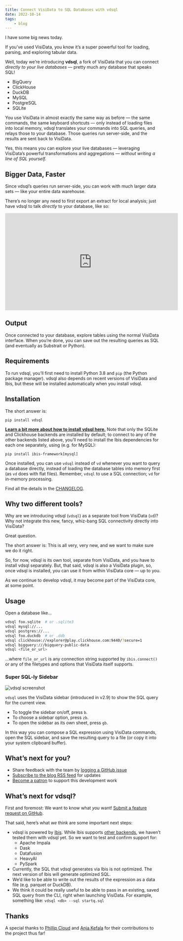 ```yaml
---
title: Connect VisiData to SQL Databases with vdsql
date: 2022-10-14
tags:
    - blog
---
```


I have some big news today.

If you’ve used VisiData, you know it’s a super powerful tool for loading, parsing, and exploring tabular data.

Well, today we’re introducing **vdsql**, a fork of VisiData that you can connect *directly to your live databases* — pretty much any database that speaks SQL!

- BigQuery
- ClickHouse
- DuckDB
- MySQL
- PostgreSQL
- SQLite

You use VisiData in almost exactly the same way as before — the same commands, the same keyboard shortcuts — only instead of loading files into local memory, vdsql translates your commands into SQL queries, and relays those to your database. Those queries run server-side, and the results are sent back to VisiData.

Yes, this means you can explore your live databases — leveraging VisiData’s powerful transformations and aggregations — *without writing a line of SQL yourself.*

## Bigger Data, Faster

Since vdsql’s queries run server-side, you can work with much larger data sets — like your entire data warehouse.

There’s no longer any need to first export an extract for local analysis; just have vdsql to talk *directly* to your database, like so:

<iframe width="560" height="315" src="https://www.youtube.com/embed/y3voGFX359I" title="YouTube video player" frameborder="0" allow="accelerometer; autoplay; clipboard-write; encrypted-media; gyroscope; picture-in-picture" allowfullscreen></iframe>

## Output

Once connected to your database, explore tables using the normal VisiData interface. When you’re done, you can save out the resulting queries as SQL (and eventually as Substrait or Python).

## Requirements

To run vdsql, you’ll first need to install Python 3.8 and `pip` (the Python package manager).  vdsql also depends on recent versions of VisiData and Ibis, but these will be installed automatically when you install vdsql.

## Installation

The short answer is:

`pip install vdsql`

**[Learn a bit more about how to install vdsql here.](https://github.com/visidata/vdsql/blob/develop/README.md#install-latest-release)** Note that only the SQLite and Clickhouse backends are installed by default; to connect to any of the other backends listed above, you’ll need to install the Ibis dependencies for each one separately, using (e.g. for MySQL):

`pip install ibis-framework[mysql]`

Once installed, you can use `vdsql` instead of `vd` whenever you want to query a database directly, instead of loading the database tables into memory first (as `vd` does with flat files).  Remember, `vdsql` to use a SQL connection; `vd` for in-memory processing.

Find all the details in the [CHANGELOG](https://github.com/visidata/vdsql/blob/develop/CHANGELOG.md).

## Why two different tools?

Why are we introducing vdsql (`vdsql`) as a separate tool from VisiData (`vd`)? Why not integrate this new, fancy, whiz-bang SQL connectivity directly into VisiData?

Great question.

The short answer is: This is all very, very new, and we want to make sure we do it right.

So, for now, vdsql is its own tool, separate from VisiData, and you have to install vdsql separately. But, that said, vdsql is also a VisiData plugin, so, once vdsql is installed, you can use it from within VisiData core — up to you.

As we continue to develop vdsql, it may become part of the VisiData core, at some point.

## Usage

Open a database like…

```bash
vdsql foo.sqlite  # or .sqlite3
vdsql mysql://...
vdsql postgres://...
vdsql foo.duckdb  # or .ddb
vdsql clickhouse://explorer@play.clickhouse.com:9440/?secure=1
vdsql bigquery:///bigquery-public-data
vdsql <file_or_url>
```

…where `file_or_url` is any connection string supported by `ibis.connect()` or any of the filetypes and options that VisiData itself supports.

### Super SQL-ly Sidebar

![vdsql screenshot](/blog/2022/assets/vdsql-screenshot-2022.png)

`vdsql` uses the VisiData sidebar (introduced in v2.9) to show the SQL query for the current view.

- To toggle the sidebar on/off, press `b`.
- To choose a sidebar option, press `zb`.
- To open the sidebar as its own sheet, press `gb`.

In this way you can compose a SQL expression using VisiData commands, open the SQL sidebar, and save the resulting query to a file (or copy it into your system clipboard buffer).

## What’s next for you?

- Share feedback with the team by [logging a GitHub issue](https://github.com/visidata/vdsql/issues)
- [Subscribe to the blog RSS feed](https://www.visidata.org/feed.xml) for updates
- [Become a patron](https://www.patreon.com/bePatron?u=13873753) to support this development work

## What’s next for vdsql?

First and foremost: We want to know what *you* want! [Submit a feature request on GitHub](https://github.com/visidata/vdsql/issues).

That said, here’s what *we* think are some important next steps:

- vdsql is powered by [Ibis](https://ibis-project.org/). While Ibis supports [other backends](https://ibis-project.org/docs/3.1.0/backends/), we haven’t tested them with vdsql yet. So we want to test and confirm support for:
    - Apache Impala
    - Dask
    - Datafusion
    - HeavyAI
    - PySpark
- Currently, the SQL that vdsql generates via Ibis is not optimized. The next version of Ibis will generate optimized SQL.
- We’d like to be able to write out the results of the expression as a data file (e.g. parquet or DuckDB).
- We think it could be really useful to be able to pass in an existing, saved SQL query from the CLI, right when launching VisiData. For example, something like: `vdsql <db> --sql startq.sql`

## Thanks

A special thanks to [Phillip Cloud](https://github.com/cpcloud) and [Anja Kefala](https://github.com/anjakefala) for their contributions to the project thus far!


